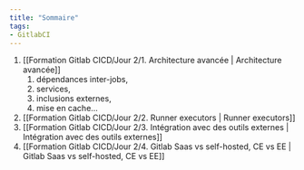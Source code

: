 ```yaml
---
title: "Sommaire"
tags:
- GitlabCI
---
```


1. [[Formation Gitlab CICD/Jour 2/1. Architecture avancée | Architecture avancée]]
	1. dépendances inter-jobs,
	2. services,
	3. inclusions externes,
	4. mise en cache...
2. [[Formation Gitlab CICD/Jour 2/2. Runner executors | Runner executors]]
3. [[Formation Gitlab CICD/Jour 2/3. Intégration avec des outils externes | Intégration avec des outils externes]]
4. [[Formation Gitlab CICD/Jour 2/4. Gitlab Saas vs self-hosted, CE vs EE | Gitlab Saas vs self-hosted, CE vs EE]]